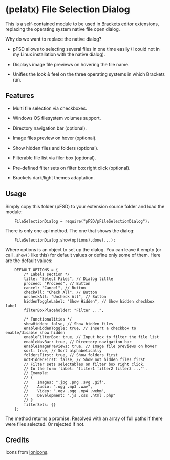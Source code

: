 # (pelatx) File Selection Dialog

This is a self-contained module to be used in [Brackets editor][brackets] extensions, replacing the operating system native file open dialog.

Why do we want to replace the native dialog?

- pFSD allows to selecting several files in one time easily (I could not in my Linux installation with the native dialog).

- Displays image file previews on hovering the file name.

- Unifies the look & feel on the three operating systems in which Brackets run.

## Features

- Multi file selection via checkboxes.

- Windows OS filesystem volumes support.

- Directory navigation bar (optional).

- Image files preview on hover (optional).

- Show hidden files and folders (optional).

- Filterable file list via filer box (optional).

- Pre-defined filter sets on filter box right click (optional).

- Brackets dark/light themes adaptation.

## Usage

Simply copy this folder (pFSD) to your extension source folder and load the module:

```
    FileSelectionDialog = require("pFSD/pFileSelectionDialog");
```
There is only one api method. The one that shows the dialog:

```
    FileSelectionDialog.show(options).done(...);
```

Where options is an object to set up the dialog. You can leave it empty (or call ```.show()``` like this) for default values or define only some of them. Here are the default values:

```
    DEFAULT_OPTIONS = {
        /* Labels section */
        title: "Select Files", // Dialog tittle
        proceed: "Proceed", // Button
        cancel: "Cancel", // Button
        checkAll: "Check All", // Button
        uncheckAll: "Uncheck All", // Button
        hiddenToggleLabel: "Show Hidden", // Show hidden checkbox label
        filterBoxPlaceholder: "Filter ...", 

        /* Functionalities */
        showHidden: false, // Show hidden files
        enableHiddenToggle: true, // Insert a checkbox to enable/disable show hidden
        enableFilterBox: true, // Input box to filter the file list
        enableNavBar: true, // Directory navigation bar
        enableImagePreviews: true, // Image file previews on hover
        sort: true, // Sort alphabetically
        foldersFirst: true, // Show folders first
        notHiddenFirst: false, // Show not hidden files first
        // Filter sets selectables on filter box right click.
        // In the form 'label: "filter1 filter2 filter3 ..."'.
        // Example:
        // {
        //    Images: ".jpg .png .svg .gif",
        //    Audio: ".ogg .mp3 .wav",
        //    Video: ".ogv .ogg .mp4 .webm",
        //    Development: ".js .css .html .php"
        // }
        filterSets: {} 
    };
```

The method returns a promise. Resolved with an array of full paths if there were files selected. Or rejected if not.

## Credits
Icons from [Ionicons][ionicons].

[brackets]: http://brackets.io/
[ionicons]: http://ionicons.com/